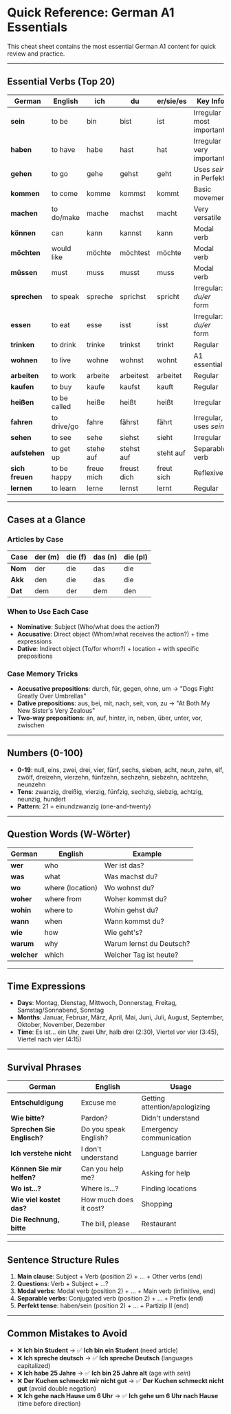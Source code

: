 # Quick Reference: German A1 Essentials

This cheat sheet contains the most essential German A1 content for quick review and practice.

---

## Essential Verbs (Top 20)

| **German** | **English** | **ich** | **du** | **er/sie/es** | **Key Info** |
|------------|-------------|---------|--------|---------------|--------------|
| **sein** | to be | bin | bist | ist | Irregular - most important |
| **haben** | to have | habe | hast | hat | Irregular - very important |
| **gehen** | to go | gehe | gehst | geht | Uses *sein* in Perfekt |
| **kommen** | to come | komme | kommst | kommt | Basic movement |
| **machen** | to do/make | mache | machst | macht | Very versatile |
| **können** | can | kann | kannst | kann | Modal verb |
| **möchten** | would like | möchte | möchtest | möchte | Modal verb |
| **müssen** | must | muss | musst | muss | Modal verb |
| **sprechen** | to speak | spreche | sprichst | spricht | Irregular: *du/er* form |
| **essen** | to eat | esse | isst | isst | Irregular: *du/er* form |
| **trinken** | to drink | trinke | trinkst | trinkt | Regular |
| **wohnen** | to live | wohne | wohnst | wohnt | A1 essential |
| **arbeiten** | to work | arbeite | arbeitest | arbeitet | Regular |
| **kaufen** | to buy | kaufe | kaufst | kauft | Regular |
| **heißen** | to be called | heiße | heißt | heißt | Irregular |
| **fahren** | to drive/go | fahre | fährst | fährt | Irregular, uses *sein* |
| **sehen** | to see | sehe | siehst | sieht | Irregular |
| **aufstehen** | to get up | stehe auf | stehst auf | steht auf | Separable verb |
| **sich freuen** | to be happy | freue mich | freust dich | freut sich | Reflexive |
| **lernen** | to learn | lerne | lernst | lernt | Regular |

---

## Cases at a Glance

### Articles by Case
| **Case** | **der (m)** | **die (f)** | **das (n)** | **die (pl)** |
|----------|-------------|-------------|-------------|--------------|
| **Nom** | der | die | das | die |
| **Akk** | den | die | das | die |
| **Dat** | dem | der | dem | den |

### When to Use Each Case
- **Nominative**: Subject (Who/what does the action?)
- **Accusative**: Direct object (Whom/what receives the action?) + time expressions
- **Dative**: Indirect object (To/for whom?) + location + with specific prepositions

### Case Memory Tricks
- **Accusative prepositions**: durch, für, gegen, ohne, um → "Dogs Fight Greatly Over Umbrellas"
- **Dative prepositions**: aus, bei, mit, nach, seit, von, zu → "At Both My New Sister's Very Zealous"
- **Two-way prepositions**: an, auf, hinter, in, neben, über, unter, vor, zwischen

---

## Numbers (0-100)
- **0-19**: null, eins, zwei, drei, vier, fünf, sechs, sieben, acht, neun, zehn, elf, zwölf, dreizehn, vierzehn, fünfzehn, sechzehn, siebzehn, achtzehn, neunzehn
- **Tens**: zwanzig, dreißig, vierzig, fünfzig, sechzig, siebzig, achtzig, neunzig, hundert
- **Pattern**: 21 = einundzwanzig (one-and-twenty)

---

## Question Words (W-Wörter)
| **German** | **English** | **Example** |
|------------|-------------|-------------|
| **wer** | who | Wer ist das? |
| **was** | what | Was machst du? |
| **wo** | where (location) | Wo wohnst du? |
| **woher** | where from | Woher kommst du? |
| **wohin** | where to | Wohin gehst du? |
| **wann** | when | Wann kommst du? |
| **wie** | how | Wie geht's? |
| **warum** | why | Warum lernst du Deutsch? |
| **welcher** | which | Welcher Tag ist heute? |

---

## Time Expressions
- **Days**: Montag, Dienstag, Mittwoch, Donnerstag, Freitag, Samstag/Sonnabend, Sonntag
- **Months**: Januar, Februar, März, April, Mai, Juni, Juli, August, September, Oktober, November, Dezember
- **Time**: Es ist... ein Uhr, zwei Uhr, halb drei (2:30), Viertel vor vier (3:45), Viertel nach vier (4:15)

---

## Survival Phrases
| **German** | **English** | **Usage** |
|------------|-------------|-----------|
| **Entschuldigung** | Excuse me | Getting attention/apologizing |
| **Wie bitte?** | Pardon? | Didn't understand |
| **Sprechen Sie Englisch?** | Do you speak English? | Emergency communication |
| **Ich verstehe nicht** | I don't understand | Language barrier |
| **Können Sie mir helfen?** | Can you help me? | Asking for help |
| **Wo ist...?** | Where is...? | Finding locations |
| **Wie viel kostet das?** | How much does it cost? | Shopping |
| **Die Rechnung, bitte** | The bill, please | Restaurant |

---

## Sentence Structure Rules
1. **Main clause**: Subject + Verb (position 2) + ... + Other verbs (end)
2. **Questions**: Verb + Subject + ...?
3. **Modal verbs**: Modal verb (position 2) + ... + Main verb (infinitive, end)
4. **Separable verbs**: Conjugated verb (position 2) + ... + Prefix (end)
5. **Perfekt tense**: haben/sein (position 2) + ... + Partizip II (end)

---

## Common Mistakes to Avoid
- ❌ **Ich bin Student** → ✅ **Ich bin ein Student** (need article)
- ❌ **Ich spreche deutsch** → ✅ **Ich spreche Deutsch** (languages capitalized)
- ❌ **Ich habe 25 Jahre** → ✅ **Ich bin 25 Jahre alt** (age with *sein*)
- ❌ **Der Kuchen schmeckt mir nicht gut** → ✅ **Der Kuchen schmeckt nicht gut** (avoid double negation)
- ❌ **Ich gehe nach Hause um 6 Uhr** → ✅ **Ich gehe um 6 Uhr nach Hause** (time before direction) 